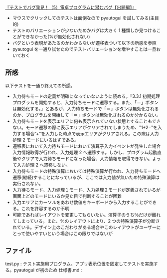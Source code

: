 [『テストでバグ発見！（5）電卓プログラムに潜むバグ【出題編】』](https://monoist.itmedia.co.jp/mn/articles/2111/17/news009.html?utm_source=pocket_mylist)

- マウスでクリックしてのテストは面倒なので pyautogui を試してみる(主目的)
- テストのバリエーションが少ないためかバグは大きく 1 種類しか見つけることができなかった(%が無効化されない)
- バグという表現があたるのかわからないが遷移表ついて以下の所感を参照
- pyautogui を一通り試せたのでテストバリエーションを増やすことは一旦おいておく

## 所感

以下テストを一通り終えての所感。

- 入力待ちモードの定義が明確になっていないように読める。『3.3.1 初期処理　プログラムを開始すると、入力待ちモードに遷移する。また、「＝」ボタンは無効化する。』とあるが、入力待ちモードで「＝」ボタンは無効化されるのか、プログラムを開始して「＝」ボタンは無効化されるのか分からない。
- 入力待ちモードを表示エリアに何も表示されていない状態とすることもできない。モード遷移の際に表示エリアがクリアされてしまうため、"1+2="を入力する場合”+"を入力した時点で表示エリアがクリアされる。この際は入力処理 2 モードにいるはずである。
- 遷移表において入力待ちモードにおいて演算子入力イベントが発生した場合入力情報取得が行われ、入力処理 2 へ遷移する。しかし、プログラム起動直後やクリアで入力待ちモードになった場合、入力情報を取得できない。よって入力処理 2 へ遷移しない。
- 入力待ちモードの特殊演算においては特殊演算が行われ、入力待ちモードへ遷移(継続)することになっているが、ここでは入力値が無いため特殊演算は実行されない。
- 入力待ちモード、入力処理１モード、入力処理２モードが定義されているが画面上どのモードにいるか見た目で判断することが困難
- 入力エリアにカーソルをあわせ数値をキーボードから入力することができる。これを許容するのか不明
- 可能であればレイアウトを変更してもらいたい。演算子のうち％だけが離れてしまっている。また、％のレイアウトにより、2 つの特殊演算子が分断されている。デザイン上のこだわりがある場合やこのレイアウトがユーザーにとって使いやすいという場合はこの限りではないが

## ファイル

test.py : テスト実施用プログラム。アプリ表示位置を固定してテストを実施する。pyautogui が初のため
仕様書.md :
